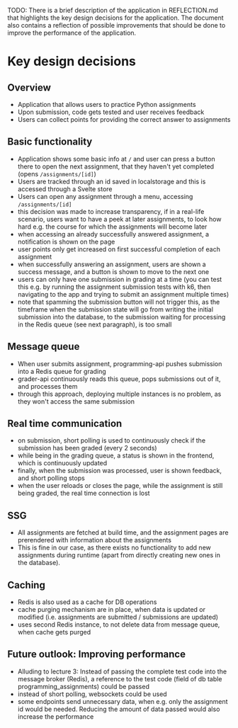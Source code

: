 TODO: There is a brief description of the application in REFLECTION.md that
highlights the key design decisions for the application. The document also
contains a reflection of possible improvements that should be done to improve
the performance of the application.

# Key design decisions

## Overview

- Application that allows users to practice Python assignments
- Upon submission, code gets tested and user receives feedback
- Users can collect points for providing the correct answer to assignments

## Basic functionality

- Application shows some basic info at `/` and user can press a button there to
  open the next assignment, that they haven't yet completed (opens
  `/assignments/[id]`)
- Users are tracked through an id saved in localstorage and this is accessed
  through a Svelte store
- Users can open any assignment through a menu, accessing `/assignments/[id]`
- this decision was made to increase transparency, if in a real-life scenario,
  users want to have a peek at later assignments, to look how hard e.g. the
  course for which the assignments will become later
- when accessing an already successfully answered assignment, a notification is
  shown on the page
- user points only get increased on first successful completion of each
  assignment
- when successfully answering an assignment, users are shown a success message,
  and a button is shown to move to the next one
- users can only have one submission in grading at a time (you can test this
  e.g. by running the assignment submission tests with k6, then navigating to
  the app and trying to submit an assignment multiple times)
- note that spamming the submission button will not trigger this, as the
  timeframe when the submission state will go from writing the initial
  submission into the database, to the submission waiting for processing in the
  Redis queue (see next paragraph), is too small

## Message queue

- When user submits assignment, programming-api pushes submission into a Redis
  queue for grading
- grader-api continuously reads this queue, pops submissions out of it, and
  processes them
- through this approach, deploying multiple instances is no problem, as they
  won't access the same submission

## Real time communication

- on submission, short polling is used to continuously check if the submission
  has been graded (every 2 seconds)
- while being in the grading queue, a status is shown in the frontend, which is
  continuously updated
- finally, when the submission was processed, user is shown feedback, and short
  polling stops
- when the user reloads or closes the page, while the assignment is still being
  graded, the real time connection is lost

## SSG

- All assignments are fetched at build time, and the assignment pages are
  prerendered with information about the assignments
- This is fine in our case, as there exists no functionality to add new
  assignments during runtime (apart from directly creating new ones in the
  database).

## Caching

- Redis is also used as a cache for DB operations
- cache purging mechanism are in place, when data is updated or modified (i.e.
  assignments are submitted / submissions are updated)
- uses second Redis instance, to not delete data from message queue, when cache
  gets purged

## Future outlook: Improving performance

- Alluding to lecture 3: Instead of passing the complete test code into the
  message broker (Redis), a reference to the test code (field of db table
  programming_assignments) could be passed
- instead of short polling, websockets could be used
- some endpoints send unnecessary data, when e.g. only the assignment id would
  be needed. Reducing the amount of data passed would also increase the
  performance
